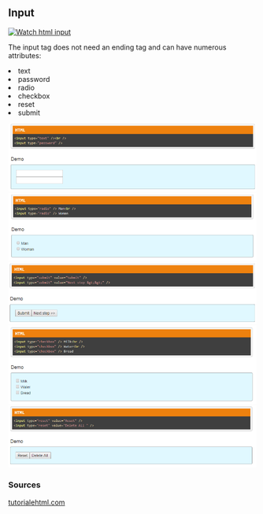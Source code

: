 
## Input

[![Watch html input](https://image.slidesharecdn.com/odyjgt6slmix47ur8ghv-signature-ab1ceccb1f8c80fc0c4a772ec6f5ff7e658b8296d1227f76388f1981b0bcd4db-poli-160408073201/95/html-tables-forms-and-audio-video-14-638.jpg?cb=1460100868)](https://www.youtube.com/watch?v=T4kvt7K_Qgg)


The input tag does not need an ending tag and can have numerous attributes:
<ui>
  <li> text </li>
  <li> password </li>
  <li> radio </li>
  <li> checkbox </li>
  <li> reset </li>
  <li> submit </li>
</ul>

![Text](./inputtext.png)
![Radio](./inputradio.png)
![Submit](./inputsubmit.png)
![Checkbox](./inputcheckbox.png)
![Reset](./inputreset.png)

### Sources
 <a href='https://tutorialehtml.com/en/html-tutorial-input-tag/' target='_blank' rel='nofollow'>tutorialehtml.com</a>

